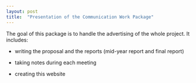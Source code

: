 ```yaml
---
layout: post
title:  "Presentation of the Communication Work Package"
---
```


The goal of this package is to handle the advertising of the whole project. It includes:

* writing the proposal and the reports (mid-year report and final report)

* taking notes during each meeting

* creating this website